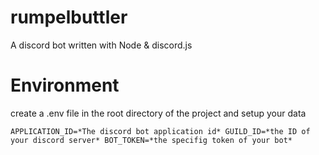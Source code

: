 # rumpelbuttler
A discord bot written with Node &amp; discord.js

# Environment

create a .env file in the root directory of the project and setup your data

`APPLICATION_ID=*The discord bot application id*
GUILD_ID=*the ID of your discord server*
BOT_TOKEN=*the specifig token of your bot*`


